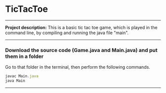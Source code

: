 # TicTacToe

---

**Project description:** This is a basic tic tac toe game, which is played in the command line, by compiling and running the java file "main".

---

### Download the source code (Game.java and Main.java) and put them in a folder

Go to that folder in the terminal, then perform the following commands. 

```javascript
javac Main.java
java Main

```

---
